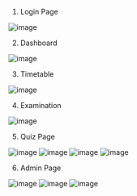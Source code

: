 1. Login Page

![image](https://github.com/Cholakanta-Paudel/Student-Management-System/assets/164387720/5eddf26f-9946-4f3c-8031-f1ec435eec43)

2. Dashboard

![image](https://github.com/Cholakanta-Paudel/Student-Management-System/assets/164387720/d5d54eda-5edd-4eab-a3b6-77c9c90038c1)

3. Timetable

![image](https://github.com/Cholakanta-Paudel/Student-Management-System/assets/164387720/b32dfec5-448f-4e03-ab1f-ce2ef25ceb1f)

4. Examination

![image](https://github.com/Cholakanta-Paudel/Student-Management-System/assets/164387720/9b73e4fa-fbcd-4536-ab30-0c3d919d3adc)

5. Quiz Page

![image](https://github.com/Cholakanta-Paudel/Student-Management-System/assets/164387720/fec3a16f-3924-49c2-bed2-cb4e28b163d0)
![image](https://github.com/Cholakanta-Paudel/Student-Management-System/assets/164387720/a712786d-99e2-4d18-a4de-066e5dc4aca1)
![image](https://github.com/Cholakanta-Paudel/Student-Management-System/assets/164387720/acf9ffb6-728e-4d8a-bfa8-017b5aa6c549)
![image](https://github.com/Cholakanta-Paudel/Student-Management-System/assets/164387720/9a58c961-73f0-475d-bd55-6a514987bafd)

6. Admin Page

![image](https://github.com/Cholakanta-Paudel/Student-Management-System/assets/164387720/ec36e332-8f51-418f-84d9-4a35b6d11381)
![image](https://github.com/Cholakanta-Paudel/Student-Management-System/assets/164387720/8d1ed4cf-c003-437e-bcfc-4e3d490d989e)
![image](https://github.com/Cholakanta-Paudel/Student-Management-System/assets/164387720/37eed59c-770d-4489-9aa6-6fddc432d92b)
